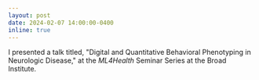 ```yaml
---
layout: post
date: 2024-02-07 14:00:00-0400
inline: true
---
```


I presented a talk titled, "Digital and Quantitative Behavioral Phenotyping in Neurologic Disease," at the _ML4Health_ Seminar Series at the Broad Institute.
